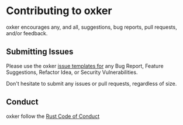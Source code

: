 # Contributing to oxker

oxker encourages any, and all, suggestions, bug reports, pull requests, and/or feedback.

## Submitting Issues

Please use the oxker [issue templates for](https://github.com/mrjackwills/oxker/issues/new/choose) any Bug Report, Feature Suggestions,
Refactor Idea, or Security Vulnerabilities.

Don't hesitate to submit any issues or pull requests, regardless of size.

## Conduct

oxker follow the [Rust Code of Conduct](https://www.rust-lang.org/policies/code-of-conduct)